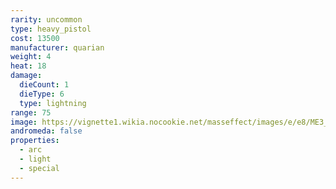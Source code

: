 ```yaml
---
rarity: uncommon
type: heavy_pistol
cost: 13500
manufacturer: quarian
weight: 4
heat: 18
damage:
  dieCount: 1
  dieType: 6
  type: lightning
range: 75
image: https://vignette1.wikia.nocookie.net/masseffect/images/e/e8/ME3_Arc_Heavy_Pistol.png/revision/latest?cb=20120317185747
andromeda: false
properties:
  - arc
  - light
  - special
---
```


